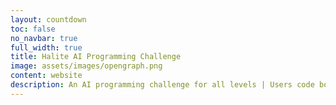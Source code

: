 ```yaml
---
layout: countdown
toc: false
no_navbar: true
full_width: true
title: Halite AI Programming Challenge
image: assets/images/opengraph.png
content: website
description: An AI programming challenge for all levels | Users code bots to compete on a virtual board in a range of languages, strategies, or using machine learning.
---
```

